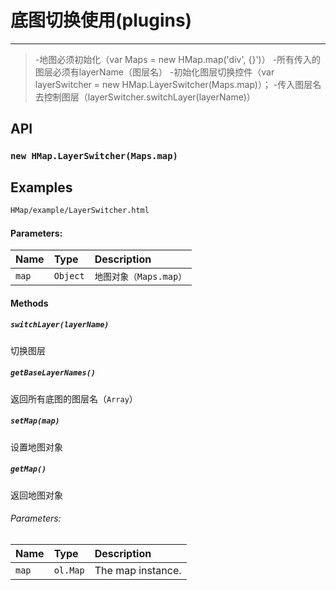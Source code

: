 # 底图切换使用(plugins)
---

> -地图必须初始化（var Maps = new HMap.map('div', {}')）
> -所有传入的图层必须有layerName（图层名）
> -初始化图层切换控件（var layerSwitcher = new HMap.LayerSwitcher(Maps.map)）；
> -传入图层名去控制图层（layerSwitcher.switchLayer(layerName)）

## API

### `new HMap.LayerSwitcher(Maps.map)`

## Examples

```bash
HMap/example/LayerSwitcher.html
```

#### Parameters:

|Name|Type|Description|
|:---|:---|:----------|
|`map`|`Object`| `地图对象（Maps.map）` |

#### Methods

##### `switchLayer(layerName)`

切换图层

##### `getBaseLayerNames()`

返回所有底图的图层名（`Array`）

##### `setMap(map)`

设置地图对象

##### `getMap()`

返回地图对象

###### Parameters:

|Name|Type|Description|
|:---|:---|:----------|
|`map`|`ol.Map`| The map instance. |

